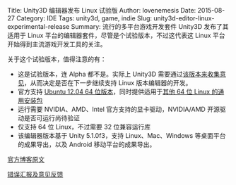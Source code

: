 ﻿Title: Unity3D 编辑器发布 Linux 试验版
Author: lovenemesis
Date: 2015-08-27
Category: IDE
Tags: unity3d, game, indie
Slug: unity3d-editor-linux-experimental-release
Summary: 流行的多平台游戏开发套件 Unity3D 发布了其适用于 Linux 平台的编辑器套件，尽管是个试验版本，不过这代表这 Linux 平台开始得到主流游戏开发工具的关注。

关于这个试验版本，值得注意的有：

* 这是试验版本，连 Alpha 都不是。实际上 Unity3D 需要通过[该版本来收集意见](http://forum.unity3d.com/forums/linux-editor-support-feedback-experimental.93)，从而决定是否在下一步继续支持 Linux 版本编辑器的开发。
* 官方支持 [Ubuntu 12.04 64 位版本](http://download.unity3d.com/download_unity/unity-editor-5.1.0f3+2015082501_amd64.deb)，同时提供适用于[其他 64 位 Linux 的通用安装包](http://download.unity3d.com/download_unity/unity-editor-installer-5.1.0f3+2015082501.sh)
* 运行需要 NVIDIA、AMD、Intel 官方支持的显卡驱动，NVIDIA/AMD 开源驱动是否可运行尚待验证
* 仅支持 64 位 Linux，不过需要 32 位兼容运行库
* 该编辑器版本基于 Unity 5.1.0f3，支持 Linux、Mac、Windows 等桌面平台的成果导出，以及 Android 移动平台的成果导出。

[官方博客原文](http://blogs.unity3d.com/2015/08/26/unity-comes-to-linux-experimental-build-now-available/)

[错误汇报及意见反馈](http://forum.unity3d.com/forums/linux-editor-support-feedback-experimental.93)